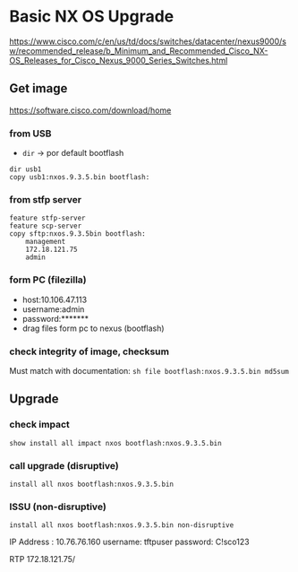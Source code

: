 # Basic NX OS Upgrade

https://www.cisco.com/c/en/us/td/docs/switches/datacenter/nexus9000/sw/recommended_release/b_Minimum_and_Recommended_Cisco_NX-OS_Releases_for_Cisco_Nexus_9000_Series_Switches.html

## Get image
https://software.cisco.com/download/home

### from USB
- `dir` -> por default bootflash
```
dir usb1
copy usb1:nxos.9.3.5.bin bootflash:
```

### from stfp server
```
feature stfp-server
feature scp-server
copy sftp:nxos.9.3.5bin bootflash:
	management
	172.18.121.75
	admin
```

### form PC (filezilla)
- host:10.106.47.113
- username:admin
- password:*******
- drag files form pc to nexus (bootflash)


### check integrity of image, checksum
Must match with documentation:
`sh file bootflash:nxos.9.3.5.bin md5sum`


## Upgrade

### check impact
`show install all impact nxos bootflash:nxos.9.3.5.bin`

### call upgrade (disruptive)
`install all nxos bootflash:nxos.9.3.5.bin`

### ISSU (non-disruptive)
`install all nxos bootflash:nxos.9.3.5.bin non-disruptive`





IP Address : 10.76.76.160
username: tftpuser
password: C!sco123


RTP
172.18.121.75/
